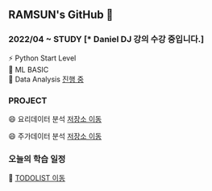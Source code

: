 ## RAMSUN's GitHub 👋

### 2022/04 ~ STUDY [* Daniel DJ 강의 수강 중입니다.]
⚡ Python Start Level <br>
🔭 ML BASIC <br>
🌱 Data Analysis [진행 중](https://github.com/c920720a/MyDataAnalysis_2022) <br>

### PROJECT
😄 요리데이터 분석 [저장소 이동](https://github.com/c920720a/c920720a/blob/fae8a2f523faac05d99d7e33e475cfc7b6d3fd99/20220506_%EB%B9%8C%EB%93%9C%EC%97%85.pdf) <br>
 
😄 주가데이터 분석 [저장소 이동](https://github.com/c920720a/c920720a/blob/fae8a2f523faac05d99d7e33e475cfc7b6d3fd99/20220529_%EC%A3%BC%EC%8B%9D%EC%98%88%EC%B8%A1%EB%AA%A8%EB%8D%B8.pdf) <br>
  
### 오늘의 학습 일정 
🌱 [TODOLIST 이동](https://github.com/c920720a/TODO-TodaySchedule-) <br>
